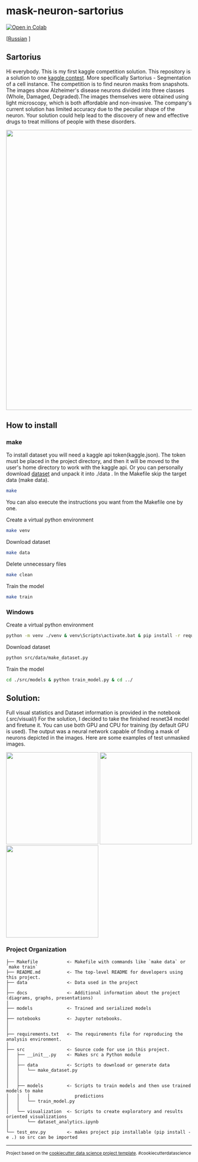mask-neuron-sartorius
==============================
[![Open in Colab](https://colab.research.google.com/assets/colab-badge.svg)](https://colab.research.google.com/drive/1HMek3df0dpPOH4Njl5z6soCUIlN5-GRi?usp=sharing)

[[Russian](../README.md) ]

## Sartorius
Hi everybody. This is my first kaggle competition solution.
This repository is a solution to one [kaggle contest](https://www.kaggle.com/competitions/sartorius-cell-instance-segmentation/overview). More specifically Sartorius - Segmentation of a cell instance. The competition is to find neuron masks from snapshots. The images show Alzheimer's disease neurons divided into three classes (Whole, Damaged, Degraded).The images themselves were obtained using light microscopy, which is both affordable and non-invasive. The company's current solution has limited accuracy due to the peculiar shape of the neuron. Your solution could help lead to the discovery of new and effective drugs to treat millions of people with these disorders.

<img src="./index.png" width="760">


## How to install

### make

To install dataset you will need a kaggle api token(kaggle.json). The token must be placed in the project directory, and then it will be moved to the user's home directory to work with the kaggle api. Or you can personally download [dataset](https://www.kaggle.com/competitions/sartorius-cell-instance-segmentation/data) and unpack it into ./data . In the Makefile skip the target data (make data).

```sh
make
```
You can also execute the instructions you want from the Makefile one by one.

Create a virtual python environment
```sh
make venv
```

Download dataset
```sh
make data
```

Delete unnecessary files
```sh
make clean
```

Train the model
```sh
make train
```

### Windows

Create a virtual python environment
```sh
python -m venv ./venv & venv\Scripts\activate.bat & pip install -r requirements.txt
```

Download dataset
```sh
python src/data/make_dataset.py
```

Train the model
```sh
cd ./src/models & python train_model.py & cd ../
```

## Solution:
Full visual statistics and Dataset information is provided in the notebook (.src/visual/)
For the solution, I decided to take the finished resnet34 model and firetune it. You can use both GPU and CPU for training (by default GPU is used). The output was a neural network capable of finding a mask of neurons depicted in the images. Here are some examples of test unmasked images.

<img src="./img_1.png" width="250">
<img src="./img_2.png" width="250">
<img src="./img_3.png" width="250">

### Project Organization

    ├── Makefile           <- Makefile with commands like `make data` or `make train`
    ├── README.md          <- The top-level README for developers using this project.
    ├── data               <- Data used in the project
    │
    ├── docs               <- Additional information about the project (diagrams, graphs, presentations)
    │
    ├── models             <- Trained and serialized models
    │
    ├── notebooks          <- Jupyter notebooks.
    │
    │
    ├── requirements.txt   <- The requirements file for reproducing the analysis environment.
    │
    ├── src                <- Source code for use in this project.
    │   ├── __init__.py    <- Makes src a Python module
    │   │
    │   ├── data           <- Scripts to download or generate data
    │   │   └── make_dataset.py
    │   │
    │   │
    │   ├── models         <- Scripts to train models and then use trained models to make
    │   │   │                 predictions
    │   │   └── train_model.py
    │   │
    │   └── visualization  <- Scripts to create exploratory and results oriented visualizations
    │       └── dataset_analytics.ipynb
    │
    └── test_env.py        <- makes project pip installable (pip install -e .) so src can be imported


--------

<p><small>Project based on the <a target="_blank" href="https://drivendata.github.io/cookiecutter-data-science/">cookiecutter data science project template</a>. #cookiecutterdatascience</small></p>
